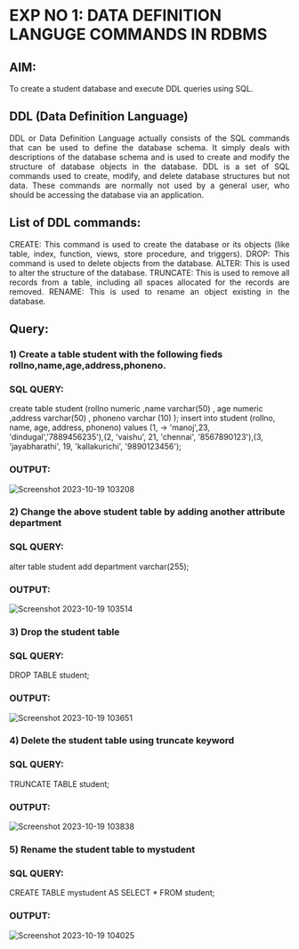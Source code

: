 # EXP NO 1: DATA DEFINITION LANGUGE COMMANDS IN RDBMS

## AIM:
To create a student database and execute DDL queries using SQL.


## DDL (Data Definition Language)
<div align="justify">
DDL or Data Definition Language actually consists of the SQL commands that can be used to define the database schema. It simply deals with descriptions of the database schema and is used to create and modify the structure of database objects in the database. DDL is a set of SQL commands used to create, modify, and delete database structures but not data. These commands are normally not used by a general user, who should be accessing the database via an application.
</div>
 
## List of DDL commands: 
<div align="justify">
CREATE: This command is used to create the database or its objects (like table, index, function, views, store procedure, and triggers).
DROP: This command is used to delete objects from the database.
ALTER: This is used to alter the structure of the database.
TRUNCATE: This is used to remove all records from a table, including all spaces allocated for the records are removed.
RENAME: This is used to rename an object existing in the database.
</div>

## Query:
### 1) Create a table student with the following fieds rollno,name,age,address,phoneno.

### SQL QUERY: 
create table student (rollno numeric ,name varchar(50) , age numeric
,address varchar(50) , phoneno varchar (10) );
 insert into student (rollno, name, age, address, phoneno) values (1,     -> 'manoj',23, 'dindugal','7889456235'),(2, 'vaishu', 21, 'chennai', '8567890123'),(3, 'jayabharathi', 19, 'kallakurichi', '9890123456');

### OUTPUT:
![Screenshot 2023-10-19 103208](https://github.com/Vaishnavi-saravanan/G2_DBMS/assets/118541897/7be7eb41-ef45-4d60-b188-e86584163994)


### 2) Change the above student table by adding another attribute department

### SQL QUERY: 
 alter table student add department varchar(255);
### OUTPUT:
![Screenshot 2023-10-19 103514](https://github.com/Vaishnavi-saravanan/G2_DBMS/assets/118541897/e06e7a2e-1f43-4dc3-bcfd-9590434c3d3e)



### 3) Drop the student table
 
### SQL QUERY: 
 DROP TABLE student;
### OUTPUT:
![Screenshot 2023-10-19 103651](https://github.com/Vaishnavi-saravanan/G2_DBMS/assets/118541897/e48d80a3-a8b6-43d9-9924-5d81c107d94b)




### 4) Delete the student table using truncate keyword

### SQL QUERY: 
 TRUNCATE TABLE student;
### OUTPUT:
![Screenshot 2023-10-19 103838](https://github.com/Vaishnavi-saravanan/G2_DBMS/assets/118541897/94f7710e-04a3-4301-8f12-527d34c964dd)




### 5) Rename the student table to mystudent
### SQL QUERY: 
 CREATE TABLE mystudent AS SELECT * FROM student;

### OUTPUT:

![Screenshot 2023-10-19 104025](https://github.com/Vaishnavi-saravanan/G2_DBMS/assets/118541897/efa5c6d6-2058-4756-91f1-13c8fa500c84)
